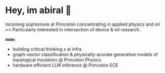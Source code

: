 # Hey, im abiral 🐝

Incoming sophomore at Princeton concentrating in applied physics and ml >> Particularly interested in intersection of device & ml research.

**now**: 
- building critical thinking x ai infra
- graph-vector classification & physically-acurate generative models of topological insulators @ Princeton Physics
- hardware efficient LLM inference @ Princeton ECE
